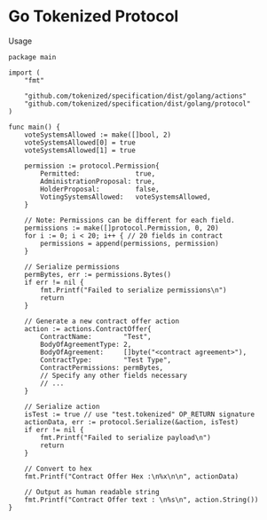 # Go Tokenized Protocol

Usage

    package main

    import (
        "fmt"

        "github.com/tokenized/specification/dist/golang/actions"
        "github.com/tokenized/specification/dist/golang/protocol"
    )

    func main() {
        voteSystemsAllowed := make([]bool, 2)
        voteSystemsAllowed[0] = true
        voteSystemsAllowed[1] = true

        permission := protocol.Permission{
            Permitted:              true,
            AdministrationProposal: true,
            HolderProposal:         false,
            VotingSystemsAllowed:   voteSystemsAllowed,
        }

        // Note: Permissions can be different for each field.
        permissions := make([]protocol.Permission, 0, 20)
        for i := 0; i < 20; i++ { // 20 fields in contract
            permissions = append(permissions, permission)
        }

        // Serialize permissions
        permBytes, err := permissions.Bytes()
        if err != nil {
            fmt.Printf("Failed to serialize permissions\n")
            return
        }

        // Generate a new contract offer action
        action := actions.ContractOffer{
            ContractName:        "Test",
            BodyOfAgreementType: 2,
            BodyOfAgreement:     []byte("<contract agreement>"),
            ContractType:        "Test Type",
            ContractPermissions: permBytes,
            // Specify any other fields necessary
            // ...
        }

        // Serialize action
        isTest := true // use "test.tokenized" OP_RETURN signature
        actionData, err := protocol.Serialize(&action, isTest)
        if err != nil {
            fmt.Printf("Failed to serialize payload\n")
            return
        }

        // Convert to hex
        fmt.Printf("Contract Offer Hex :\n%x\n\n", actionData)

        // Output as human readable string
        fmt.Printf("Contract Offer text : \n%s\n", action.String())
    }
